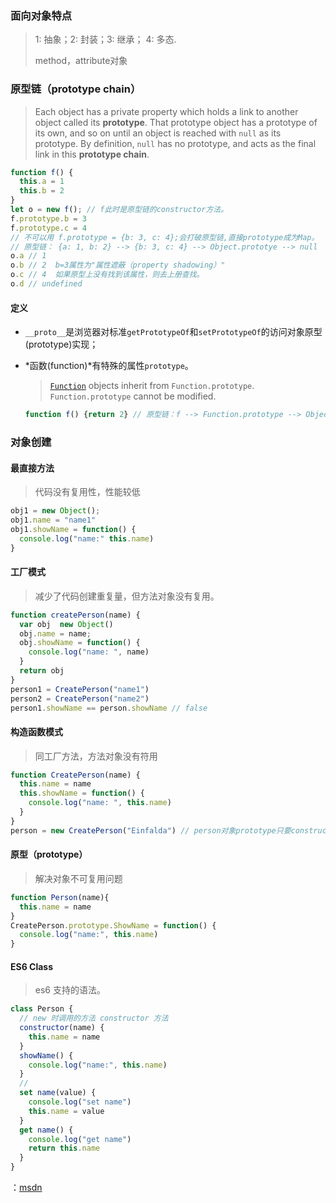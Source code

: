 ### 面向对象特点

> 1: 抽象；2: 封装；3: 继承； 4: 多态.
>
> method，attribute对象 

### 原型链（prototype chain）

> Each object has a private property which holds a link to another object called its **prototype**. That prototype object has a prototype of its own, and so on until an object is reached with `null` as its prototype. By definition, `null` has no prototype, and acts as the final link in this **prototype chain**.
```javascript
function f() {
  this.a = 1
  this.b = 2
}
let o = new f(); // f此时是原型链的constructor方法。
f.prototype.b = 3 
f.prototype.c = 4
// 不可以用 f.prototype = {b: 3, c: 4};会打破原型链,直接prototype成为Map。
// 原型链： {a: 1, b: 2} --> {b: 3, c: 4} --> Object.prototye --> null
o.a // 1
o.b // 2  b=3属性为"属性遮蔽（property shadowing）"
o.c // 4  如果原型上没有找到该属性，则去上册查找。
o.d // undefined
```

#### 定义

- `__proto__`是浏览器对标准`getPrototypeOf`和`setPrototypeOf`的访问对象原型(prototype)实现；

- *函数(function)*有特殊的属性`prototype`。
  
  > [`Function`](https://devdocs.io/javascript/global_objects/function) objects inherit from `Function.prototype`. `Function.prototype` cannot be modified.
  ```javascript
  function f() {return 2} // 原型链：f --> Function.prototype --> Object.prototype --> null
  ```

 


### 对象创建

#### 最直接方法
> 代码没有复用性，性能较低

```javascript
obj1 = new Object();
obj1.name = "name1"
obj1.showName = function() {
  console.log("name:" this.name)
}
```

#### 工厂模式

> 减少了代码创建重复量，但方法对象没有复用。

```javascript
function createPerson(name) {
  var obj  new Object()
  obj.name = name;
  obj.showName = function() {
    console.log("name: ", name)
  }
  return obj
}
person1 = CreatePerson("name1")
person2 = CreatePerson("name2")
person1.showName == person.showName // false
```

#### 构造函数模式

> 同工厂方法，方法对象没有符用

```javascript
function CreatePerson(name) {
  this.name = name
  this.showName = function() {
    console.log("name: ", this.name)
  }
}
person = new CreatePerson("Einfalda") // person对象prototype只要constructor为CreatePerson属性。
```

#### 原型（prototype）

> 解决对象不可复用问题

```javascript
function Person(name){
  this.name = name
}
CreatePerson.prototype.ShowName = function() {
  console.log("name:", this.name)
}
```

#### ES6 Class

> es6 支持的语法。

```javascript
class Person {
  // new 时调用的方法 constructor 方法
  constructor(name) { 
    this.name = name
  }
  showName() {
    console.log("name:", this.name)
  }
  // 
  set name(value) {
    console.log("set name")
    this.name = value
  }
  get name() {
    console.log("get name")
    return this.name
  }
}
```

：[msdn](https://developer.mozilla.org/en-US/docs/Web/JavaScript/Inheritance_and_the_prototype_chain)
